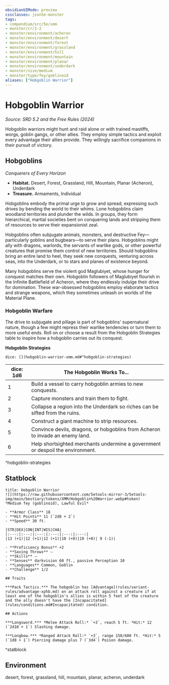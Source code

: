 ```yaml
---
obsidianUIMode: preview
cssclasses: json5e-monster
tags:
- compendium/src/5e/xmm
- monster/cr/1-2
- monster/environment/acheron
- monster/environment/desert
- monster/environment/forest
- monster/environment/grassland
- monster/environment/hill
- monster/environment/mountain
- monster/environment/planar
- monster/environment/underdark
- monster/size/medium
- monster/type/fey/goblinoid
aliases: ["Hobgoblin Warrior"]
---
```

# Hobgoblin Warrior
*Source: SRD 5.2 and the Free Rules (2024)*  

Hobgoblin warriors might hunt and raid alone or with trained mastiffs, worgs, goblin gangs, or other allies. They employ simple tactics and exploit every advantage their allies provide. They willingly sacrifice companions in their pursuit of victory.

## Hobgoblins

*Conquerers of Every Horizon*

- **Habitat.** Desert, Forest, Grassland, Hill, Mountain, Planar (Acheron), Underdark  
- **Treasure.** Armaments, Individual  

Hobgoblins embody the primal urge to grow and spread, expressing such drives by bending the world to their whims. Lone hobgoblins claim woodland territories and plunder the wilds. In groups, they form hierarchical, martial societies bent on conquering lands and stripping them of resources to serve their expansionist zeal.

Hobgoblins often subjugate animals, monsters, and destructive Fey—particularly goblins and bugbears—to serve their plans. Hobgoblins might ally with dragons, warlords, the servants of warlike gods, or other powerful creatures that promise them control of new territories. Should hobgoblins bring an entire land to heel, they seek new conquests, venturing across seas, into the Underdark, or to stars and planes of existence beyond.

Many hobgoblins serve the violent god Maglubiyet, whose hunger for conquest matches their own. Hobgoblin followers of Maglubiyet flourish in the Infinite Battlefield of Acheron, where they endlessly indulge their drive for domination. These war-obsessed hobgoblins employ elaborate tactics and strange weapons, which they sometimes unleash on worlds of the Material Plane.

### Hobgoblin Warfare

The drive to subjugate and pillage is part of hobgoblins' supernatural nature, though a few might repress their warlike tendencies or turn them to more useful ends. Roll on or choose a result from the Hobgoblin Strategies table to inspire how a hobgoblin carries out its conquest.

**Hobgoblin Strategies**

`dice: [](hobgoblin-warrior-xmm.md#^hobgoblin-strategies)`

| dice: 1d6 | The Hobgoblin Works To... |
|-----------|---------------------------|
| 1 | Build a vessel to carry hobgoblin armies to new conquests. |
| 2 | Capture monsters and train them to fight. |
| 3 | Collapse a region into the Underdark so riches can be sifted from the ruins. |
| 4 | Construct a giant machine to strip resources. |
| 5 | Convince devils, dragons, or hobgoblins from Acheron to invade an enemy land. |
| 6 | Help shortsighted merchants undermine a government or despoil the environment. |
^hobgoblin-strategies

## Statblock

```ad-statblock
title: Hobgoblin Warrior
![](https://raw.githubusercontent.com/5etools-mirror-3/5etools-img/main/bestiary/tokens/XMM/Hobgoblin%20Warrior.webp#token)
*Medium fey (goblinoid), Lawful Evil*

- **Armor Class** 18
- **Hit Points** 11 (`2d8 + 2`)
- **Speed** 30 ft.

|STR|DEX|CON|INT|WIS|CHA|
|:---:|:---:|:---:|:---:|:---:|:---:|
|13 (+1)|12 (+1)|12 (+1)|10 (+0)|10 (+0)| 9 (-1)|

- **Proficiency Bonus** +2
- **Saving Throws** ⏤
- **Skills** ⏤
- **Senses** darkvision 60 ft., passive Perception 10
- **Languages** Common, Goblin
- **Challenge** 1/2

## Traits

***Pack Tactics.*** The hobgoblin has [Advantage](rules/variant-rules/advantage-xphb.md) on an attack roll against a creature if at least one of the hobgoblin's allies is within 5 feet of the creature and the ally doesn't have the [Incapacitated](rules/conditions.md#Incapacitated) condition.

## Actions

***Longsword.*** *Melee Attack Roll:* `+3`, reach 5 ft. *Hit:* 12 (`2d10 + 1`) Slashing damage.

***Longbow.*** *Ranged Attack Roll:* `+3`, range 150/600 ft. *Hit:* 5 (`1d8 + 1`) Piercing damage plus 7 (`3d4`) Poison damage.
```
^statblock

## Environment

desert, forest, grassland, hill, mountain, planar, acheron, underdark
